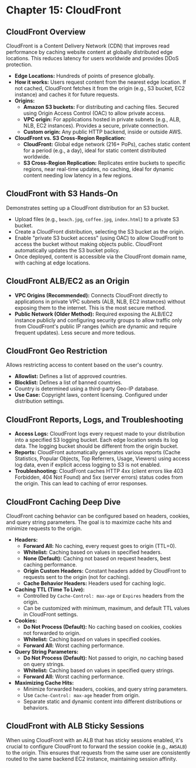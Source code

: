 # Chapter 15: CloudFront

## CloudFront Overview
CloudFront is a Content Delivery Network (CDN) that improves read performance by caching website content at globally distributed edge locations. This reduces latency for users worldwide and provides DDoS protection.
-   **Edge Locations:** Hundreds of points of presence globally.
-   **How it works:** Users request content from the nearest edge location. If not cached, CloudFront fetches it from the origin (e.g., S3 bucket, EC2 instance) and caches it for future requests.
-   **Origins:**
    -   **Amazon S3 buckets:** For distributing and caching files. Secured using Origin Access Control (OAC) to allow private access.
    -   **VPC origin:** For applications hosted in private subnets (e.g., ALB, NLB, EC2 instances). Provides a secure, private connection.
    -   **Custom origin:** Any public HTTP backend, inside or outside AWS.
-   **CloudFront vs. S3 Cross-Region Replication:**
    -   **CloudFront:** Global edge network (216+ PoPs), caches static content for a period (e.g., a day), ideal for static content distributed worldwide.
    -   **S3 Cross-Region Replication:** Replicates entire buckets to specific regions, near real-time updates, no caching, ideal for dynamic content needing low latency in a few regions.

## CloudFront with S3 Hands-On
Demonstrates setting up a CloudFront distribution for an S3 bucket.
-   Upload files (e.g., `beach.jpg`, `coffee.jpg`, `index.html`) to a private S3 bucket.
-   Create a CloudFront distribution, selecting the S3 bucket as the origin.
-   Enable "private S3 bucket access" (using OAC) to allow CloudFront to access the bucket without making objects public. CloudFront automatically updates the S3 bucket policy.
-   Once deployed, content is accessible via the CloudFront domain name, with caching at edge locations.

## CloudFront ALB/EC2 as an Origin
-   **VPC Origins (Recommended):** Connects CloudFront directly to applications in private VPC subnets (ALB, NLB, EC2 instances) without exposing them to the internet. This is the most secure method.
-   **Public Network (Older Method):** Required exposing the ALB/EC2 instance publicly and configuring security groups to allow traffic only from CloudFront's public IP ranges (which are dynamic and require frequent updates). Less secure and more tedious.

## CloudFront Geo Restriction
Allows restricting access to content based on the user's country.
-   **Allowlist:** Defines a list of approved countries.
-   **Blocklist:** Defines a list of banned countries.
-   Country is determined using a third-party Geo-IP database.
-   **Use Case:** Copyright laws, content licensing. Configured under distribution settings.

## CloudFront Reports, Logs, and Troubleshooting
-   **Access Logs:** CloudFront logs every request made to your distribution into a specified S3 logging bucket. Each edge location sends its log data. The logging bucket should be different from the origin bucket.
-   **Reports:** CloudFront automatically generates various reports (Cache Statistics, Popular Objects, Top Referrers, Usage, Viewers) using access log data, even if explicit access logging to S3 is not enabled.
-   **Troubleshooting:** CloudFront caches HTTP 4xx (client errors like 403 Forbidden, 404 Not Found) and 5xx (server errors) status codes from the origin. This can lead to caching of error responses.

## CloudFront Caching Deep Dive
CloudFront caching behavior can be configured based on headers, cookies, and query string parameters. The goal is to maximize cache hits and minimize requests to the origin.
-   **Headers:**
    -   **Forward All:** No caching, every request goes to origin (TTL=0).
    -   **Whitelist:** Caching based on values in specified headers.
    -   **None (Default):** Caching not based on request headers, best caching performance.
    -   **Origin Custom Headers:** Constant headers added by CloudFront to requests sent to the origin (not for caching).
    -   **Cache Behavior Headers:** Headers used for caching logic.
-   **Caching TTL (Time To Live):**
    -   Controlled by `Cache-Control: max-age` or `Expires` headers from the origin.
    -   Can be customized with minimum, maximum, and default TTL values in CloudFront settings.
-   **Cookies:**
    -   **Do Not Process (Default):** No caching based on cookies, cookies not forwarded to origin.
    -   **Whitelist:** Caching based on values in specified cookies.
    -   **Forward All:** Worst caching performance.
-   **Query String Parameters:**
    -   **Do Not Process (Default):** Not passed to origin, no caching based on query strings.
    -   **Whitelist:** Caching based on values in specified query strings.
    -   **Forward All:** Worst caching performance.
-   **Maximizing Cache Hits:**
    -   Minimize forwarded headers, cookies, and query string parameters.
    -   Use `Cache-Control: max-age` header from origin.
    -   Separate static and dynamic content into different distributions or behaviors.

## CloudFront with ALB Sticky Sessions
When using CloudFront with an ALB that has sticky sessions enabled, it's crucial to configure CloudFront to forward the session cookie (e.g., `AWSALB`) to the origin. This ensures that requests from the same user are consistently routed to the same backend EC2 instance, maintaining session affinity.